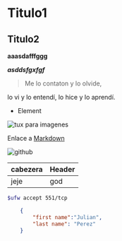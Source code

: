 # Titulo1

## Titulo2

**aaasdafffggg**

***asddsfgxfgf***

>Me lo contaton y lo olvide,

lo vi y lo entendí, lo hice y lo aprendí.

- Element

![tux](url) para imagenes

Enlace a [Markdown](https://g)

![github]()

| cabezera | Header |
| ---------| -------|
| jeje     | god    |

```bash 
$ufw accept 551/tcp
```

```json
    {
        "first name":"Julian",
        "last name": "Perez"
    }
```